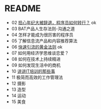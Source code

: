 # README #

- 02 [担心年纪大被辞退，程序员如何转行？](./02.md) ok
- 03 BAT产品人生存法则-沟通之道
- 04 怎样才能成为很厉害的程序员
- 05 了解信息流产品和内容推荐算法
- 06 [快速引流的黄金法则](./06.md) ok
- 07 如何用经济学思维谈恋爱？
- 08 如何在技术上持续精进
- 09 如何发现生活中的商机
- 10 [讲讲IT培训的那些事](./10.md)
- 11 极简而高效的工作管理法
- 12 摄影
- 13 造型
- 14 运动
- 15 美食
